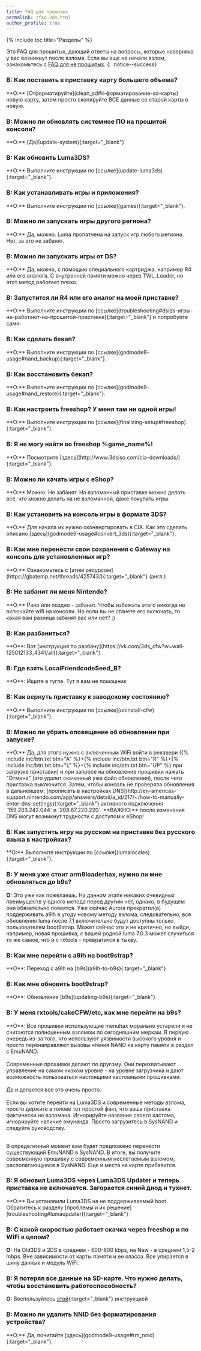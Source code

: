 ```yaml
---
title: FAQ для прошитых
permalink: /faq-3ds.html
author_profile: true
---
```

{% include toc title="Разделы" %}

Это FAQ для прошитых, дающий ответы на вопросы, которые наверняка у вас возникнут после взлома. Если вы еще не начали взлом, ознакомьтесь с [FAQ для не прошитых](faq).
{: .notice--success}

### **В:** Как поставить в приставку карту большего объема?       
<a name="bigger_sd" />
**О:** [Отформатируйте](clean_sd#ii-форматирование-sd-карты) новую карту, затем просто скопируйте ВСЕ данные со старой карты в новую.

### **В:** Можно ли обновлять системное ПО на прошитой консоли?       
<a name="update" />
**О:** [Да](update-system){:target="_blank"}

### **В:** Как обновить Luma3DS?       
<a name="luma_update" />
**О:** Выполните инструкции по [ссылке](update-luma3ds){:target="_blank"}.

### **В:** Как устанавливать игры и приложения?       
<a name="cia_games" />
**О:** Выполните инструкции по [ссылке](games){:target="_blank"}.

### **В:** Можно ли запускать игры другого региона?       
<a name="region_free" />
**О:** Да, можно. Luma пропатчена на запуск игр любого региона. Нет, за это не забанят. 

### **В:** Можно ли запускать игры от DS?       
<a name="ds" />
**О:** Да, можно, с помощью специального картриджа, например R4 или его аналога. С внутренней памяти можно через TWL_Loader, но этот метод работает плохо. 

### **В:** Запустится ли R4 или его аналог на моей приставке?       
<a name="ds_r4" />
**О:** Выполните инструкции по [ссылке](troubleshooting#dsids-игры-не-работают-на-прошитой-приставке){:target="_blank"} и попробуйте сами.

### **В:** Как сделать бекап?       
<a name="backup" />
**О:** Выполните инструкции по [ссылке](godmode9-usage#nand_backup){:target="_blank"}.

### **В:** Как восстановить бекап?       
<a name="restore_backup" />
**О:** Выполните инструкции по [ссылке](godmode9-usage#nand_restore){:target="_blank"}.

### **В:** Как настроить freeshop? У меня там ни одной игры!       
<a name="freeshop" />
**О:** Выполните инструкции по [ссылке](finalizing-setup#freeshop){:target="_blank"}.

### **В:** Я не могу найти во freeshop %game_name%!       
<a name="3dsisos" />
**О:** Посмотрите [здесь](http://www.3dsiso.com/cia-downloads/){:target="_blank"}.

### **В:** Можно ли качать игры с eShop?       
<a name="eshop" />
**О:** Можно. Не забанят. На взломанный приставке можно делать всё, что можно делать на не взломанной, даже покупать игры. 

### **В:** Как установить на консоль игры в формате 3DS?       
<a name="3ds_games" />
**О:** Для начала их нужно сконвертировать в CIA. Как это сделать описано [здесь](godmode9-usage#convert_3ds){:target="_blank"}.

### **В:** Как мне перенести свои сохранения с Gateway на консоль для установленных игр?    
<a name="faq_gatewaysaves" />
**О:** Ознакомьтесь с [этим ресурсом](https://gbatemp.net/threads/425743/){:target="_blank"} (англ.)

### **В:** Не забанит ли меня Nintendo?       
<a name="ban" />
**О:** Рано или поздно - забанит. Чтобы избежать этого никогда не включайте wifi на консоли. Но если вы не станете его включать, то какая вам разница забанят вас или нет? :)

### **В:** Как разбаниться?       
<a name="unban" />
**О**: Вот [инструкция по разбану](https://vk.com/3ds_cfw?w=wall-125012133_4341/all){:target="_blank"}

### **В:** Где взять LocalFriendcodeSeed_B?       
<a name="lfsb" />
**О**: Ищите в гугле. Тут я вам не помошник

### **В:** Как вернуть приставку к заводскому состоянию?    
<a name="faq_latestfw" />
**О:** Выполните инструкции по [ссылке](uninstall-cfw){:target="_blank"}.

### **В:** Можно ли убрать оповещение об обновлении при запуске?       
<a name="update_notification" />
**О:** Да, для этого нужно с включенным WiFi войти в рекавери ({% include inc/btn.txt btn="A" %}+{% include inc/btn.txt btn="R" %}+{% include inc/btn.txt btn="L" %}+{% include inc/btn.txt btn="UP" %} при загрузке приставки) и при запросе на обновление прошивки нажать "Отмена" (это удалит скачанный уже файл обновления), после чего приставка выключится. Затем, чтобы консоль не проверяла обновления в дальнейшем, [прописать в настройках DNS](http://en-americas-support.nintendo.com/app/answers/detail/a_id/217/~/how-to-manually-enter-dns-settings){:target="_blank"} активного подключения `159.203.242.044` и `208.67.220.220`. **ВАЖНО:** после изменения DNS могут возникнут трудности с доступом к eShop!

### **В:** Как запустить игру на русском на приставке без русского языка в настройках?       
<a name="lumalocaleswitcher" />
**О:** Выполните инструкции по [ссылке](lumalocales){:target="_blank"}.

### **В:** У меня уже стоит arm9loaderhax, нужно ли мне обновляться до b9s? 
**О:** Это уже как пожелаешь. На данном этапе никаких очевидных преимуществ у одного метода перед другим нет, однако, в будущем они обязательно появятся. Уже сейчас Aurora прекратил(а) поддерживать a9lh в угоду новому методу взлома, следовательно, все обновления luma после 7.1 включительно будут доступны только пользователям boot9strap. Может сейчас это и не критично, но выйди, например, новая прошивка, с вашей родной luma 7.0.3 может случиться то же самое, что и с rxtools - превратится в тыкву.

### **В:** Как мне перейти с a9lh на boot9strap?       
<a name="migrate_to_b9s" />
**О**: Переход с a9lh на [b9s](a9lh-to-b9s){:target="_blank"}

### **В:** Как мне обновить boot9strap?       
<a name="b9s_update" />
**О**: Обновление [b9s](updating-b9s){:target="_blank"}

### **В:** У меня rxtools/cakeCFW/etc, как мне перейти на b9s?       
<a name="old_fws" />
**О**: Все прошивки использующие menuhax морально устарели и не считаются полноценным взломом по сегодняшним меркам. В первую очередь из-за того, что используют уязвимости высокого уровня и просто перенаправляют вызовы чтения NAND на карту памяти в раздел с EmuNAND. 
<br><br>
Современные прошивки делают по другому. Они перехватывают управление на самом низком уровне - на уровне загрузчика и дают возможность пользоваться настоящими кастомными прошивками. 
<br><br>
Да и делается все это очень просто. 
<br><br>
Если вы хотите перейти на Luma3DS и современные методы взлома, просто держите в голове тот простой факт, что ваша приставка фактически не взломана. Игнорируйте название своего кастома, игнорируйте наличие эмунанда. Просто загрузитесь в SysNAND и следуйте руководству. 
<br><br>

В определенный момент вам будет предложено перенести существующий EmuNAND в SysNAND. В итоге, вы получите современную прошивку с современным неслетаемым взломом, располагающуюся в SysNAND. Еще и места на карте прибавится.

### **В:** Я обновил Luma3DS через Luma3DS Updater и теперь приставка не включается. Загорается синий диод и тухнет.
<a name="lumaupdater" />
**О:** Вы установили Luma3DS на не поддерживаемый boot. Обратитесь к разделу [проблемы и их решение](troubleshooting#lumaupdater){:target="_blank"}

### **В:** С какой скоростью работает скачка через freeshop и по WiFi в целом?
**О:** На Old3DS и 2DS в среднем - 600-800 kbps, на New - в среднем 1,5-2 mbps. Вне зависимости от карты памяти и ее класса. Все упирается в шину данных и модуль WiFi.

### **В:** Я потерял все данные на SD-карте. Что нужно делать, чтобы восстановить работоспособность? 
**О:** Воспользуйтесь [этой](clean_sd){:target="_blank"} инструкцией

### **В:** Можно ли удалить NNID без форматирования устройства?    
<a name="faq_rm_nnid" />
**О:** Да, почитайте [здесь](godmode9-usage#rm_nnid){:target="_blank"}.